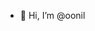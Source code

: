 - 👋 Hi, I’m @oonil


<!---
oonil/oonil is a ✨ special ✨ repository because its `README.md` (this file) appears on your GitHub profile.
You can click the Preview link to take a look at your changes.
--->
